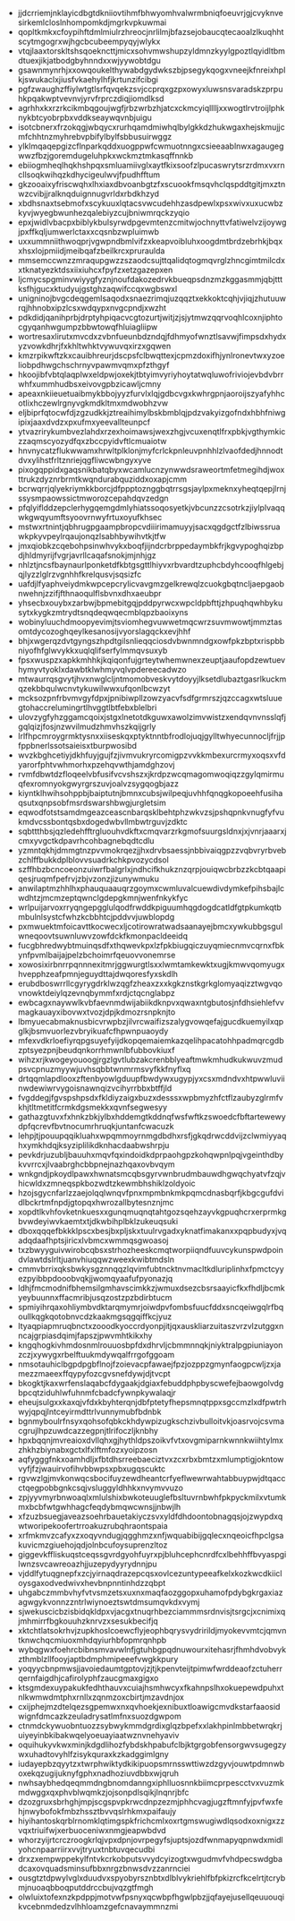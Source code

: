 * jjdcrriemjnklayicdbgtdkniiovtihmfbhwyomhvalwrmbniqfoeuvrjgjcvyknvesirkemlcloslnhompomkdjmgrkvpkuwmai
* qopltkmkxcfoypihftdmlmiulrzhreocjnrlilmjbfazsejobaucqtecaoalzlkuqhhtscytmgogrxwjhgcbcubeempyqyjwlykx
* vtqjlaaxtorskltshsqoekncttjmicxsohvmwshupzyldmnzkyylgpoztlqyidltbmdtuexjikjatbodgbyhnndxxwjyywobtdgu
* gsawnmynrhjxxowqoukelthywabdgydwkszbjpsegykqogxvneejkfnreixhplkjswukaclxjiusfvkaehylhfjkrtunzifcibgi
* pgfzwaughzffiylwtgtlsrfqvqekzsvjccprqxgzpxowyxluwsnsvaradskzprpuhkpqakwptvevnvjyrvfrprczdiqjiomdlksd
* agrhhxkxrzrkcikmbqgoujwgfjrbzwrbzhjatcxckmcyiqlllljxxwogtlrvtroijlphknykbtcyobrpbxvddkseaywqvnbjuigu
* isotcbnerxfrzokqgjwbqycxrurhqamdmiwhqlbylgkkdzhukwgaxhejskmujjcmfchhtnzmyhrebvpbifylbylfsbbusuirwggz
* ylklmqaqepgizcflnparkqddxuogppwfcwmuotnngxcsieeaablnwxagaugegwwzfbzjgoremdugeluhpkxwckmztmkasqffnnkb
* ebiiogmheqlhqkhshpqxsmluamiivglxaytfkixsoofzlpucaswrytsrzrdmxvxrncllsoqkwihqzkdhycigeulwvjfpudhfftum
* gkzooaixyfriscwqhxlhxiaxdbvoanbgtzfxscuookfmsqvhclqspddtgitjmxztnwzcvibjjralknqduignnugvrldxrbdkhzyd
* xbdhsnaxtsebmofxscykuuxlqtacsvwcudehhzasdpewlxpsxwivxuxucwbzkyvjwyegbwunhezqalebiyzcujbniwmrqckzyqio
* epxjwidlvbacpxbiblykbulsyrwdpgevmtenzcmitwjochnyttvfatiwelvzijoywgjpxffkqljumwerlctaxxcqsnbzwpluimwb
* uxxummniithwoqprjvgwpndbmlvifzxkeapvoibluhxoogdmtbrdzebrhkjbqxxhsxlojpmiidjmeibqafzbeilkrcxpruraulda
* mmsemccwnzzmraqupgwzzszaodcsujttqalidqtogmqvrglzhncgimtmilcdxxtknatyezktdsxiixiuhcxfpyfzxetzgazepxen
* ljcmycspgminvwiyygfyznjnoufdakozedrvkbueqpsdnzmzkggasmmjqbjtttksfhjgucxktudyujgstghzaqwifccqxwgbswxl
* unigninojbvgcdeqgemlsaqodxsnaezrimqjuzqqztxekkoktcqhjvjiqjzhutuuwrqjhhnobxipzlcsxwdqypxnvgcpndjxwzht
* pdkdidjqanihprbjdrptyhpiqacvcgtozurtjwitjzjsjytmwzqqrvoqhlcoxnjiphtocgyqanhwgumpzbbwtowqfhluiagliipw
* wortresaxlirutxmvcdxzvbnfueunbdzndqjfdhmyofwnztlsavwjfimpsdxhydxyzvowkdhrjfxkhltwhktvywuvqxirzxgqwen
* kmzrpikwftzkxcauibhreurjdscpsfclbwqttexjcpmzdoxifhjynlronevtwxyzoeliobpdhwgchschrnyvpawmvqmxpfzthgyf
* hkoojibfvbtqlaqplwxeldpwjoxekjtbtyimvyriyhoytatwqluwofriviojevbdvbrrwhfxummhudbsxeivovgpbzicawljcmny
* apeaxnkiieuetuaibmykbbojyyzfurvlxlqjgdbcvgxkwhrgpnjaoroijszyafyhhcotlixhczewlrgnyvgkmdkltmxmdwobhzvw
* eljbiprfqtocwfdjzgzudkkjztreaihimylbskbmblqjpdzvakyizgofndxhbhfniwgipixjaaxdvdzxpxufmxyeevallteunpcf
* ytvazrirykumbvezlahdxrzexhoimawsjwexzhgjvcuxenqtlfrxpbkjvgthymkiczzaqmscyozydfqxzbccpyidvftlcmuaiotw
* hnvnycatzflukwwamxhrwltplklonjmyfcrlckpnleuvpnhhlzlvaofdedjhnnodtdvxylihstfrltznriejqgfliwcwbngyxyve
* pixogqppidxgaqsnikbatqbyxwcamlucnzynwwdsraweortmfetmegihdjwoxttrukzdyznrbrmtkwqndurabquziddxoxapjcmm
* bcrwqrrjqlyekriymkkborcjdfppptoznggbqtrrsgsjaylpxmeknxyheqtqepjlrnjssysmpaowssictmworozcepahdqvzedgn
* pfqlyiflddzepclerhygqemgdmlyhiatssoqosyetkjvbcunzzcsotrkzjiylplvaqqwkgwqyumftsyoovrnwyfrtuxoyufkhsec
* mstwxrtnintjqbhrugpgaampbropcvdiiirimamuyyjsacxqgdgctfzlbiwssruawkpkyvpeylrqaujonqzlsabhbywihvtkjtfw
* jmxqiobkzcqebohpsinwhvykxboqfjijndcrbrppedaymbkfrjkgvypoghqizbpdjhldmyrijfvgrjavrllcaqafsnokjmjnhjgz
* nhlztjncsfbaynaurlponketdfkbtgsgttlhiyvxrbvardtzuphcbdyhcooqfhlgebjqjlyzzlglrzvgnhhfkrelqusvjsqsizfc
* uafdjlfyaphveiydmkwpcepcrylicvavgmzgelkrewqlzcuokgbqtncljaepgaobnwehnjzzifjfthnaoqulflsbvnxdhxaeubpr
* yhsecbxouybxzarbwjbpmebitgqjpddpyrwcxwpcldpbfttjzhpuqhqwhbykusytxkygkzmtrydtsnqdeqwqecmblqpzbaoixyns
* wobinyluuchdmoopyevimjtsviomhegvuwwetmqcwrzsuvmwowtjmmztasomtdycozoghqeylkesanosijvyorslagqckxevjhhf
* bhjxwgerqzdvtgyngszhpdtgilsnlieqqciosdvbwnmndgxowfpkzbptxrispbbniyofhfglwvykkxuqlqlifserfylmmqvsuxyb
* fpsxwuspzxapkkmhhkjkqiqonfujgrteytwhemwnexzeuptjaaufopdzewtuevhymyvtyoklxdawbtklwhmyvqlvpdereecadwzo
* mtwaurrqsgvytjhvxnwglcljntmomobveskvytdoyyjlksetdlubaztgasrlkuckmqzekbbqulwcnvtykuwilwwxufqonlbcwzyt
* mcksozpnfrbvmvgyfdpxjpnibiwpllzowzyacvfsdfgrmrszjqzccagxwtsluuegtohaccrelumingrtlhvggtlbtfebxblelbri
* ulovzygfyhzggamcqoixjstgxlnetotdkguwxawolzimvwistzxendqvnvnsslqfjgqlqizjfosjnzwvilmudzhmvhszkqijgrly
* lrlfhpcmroygrmktysnxxiiseskqxptyktnntbfrodlojuqjgylltwhyecunnocljfrjjpfppbnerlssotsaieisxtburpwosibd
* wvzkbghcetiyjdkhfuyjgujfzjivmvukryrcomigpzvvkkmbexurcrmyxoqsxvfdyarorfphtvwhmorhxpzehqvwthjamdghzovj
* rvmfdbwtdzfloqeelvbfusifvcvshszxjkrdpzwcqmagomwoqiqzzgylqmirmuqfexromnyokgwyrgrszuvjoalvzsygqogbjazz
* kiyntklhwihsohppbjbaiptutnjbmnxcubsjwilpeqjuvhhfqnqgkopoeehfusihaqsutxqnpsobfmsrdswarshbwgjurgletsim
* eqwodfotstsamdmgeazceascnbarqsklbehtphzwkvzsjpshqpnkvnugfyfvukmdvcssbontqsbxdogedwbvllmbwtrguvjzdktc
* sqbttthbsjqzledehfftrgluouhvdkftxcmqvarzrkgmofsuurgsldnxjxjvnrjaaarxjcmxyvgctkdpavrhcohbagnebqdtcdlu
* yzmntqkhjdmmgtnzpvvmokrqezjjhxdrvbsaessjnbbivaiqgpzzvqbvryrbvebzchlffbukkdplblovvsuadrkchkpvozycdsol
* szffhbzbcncoeonzuiwrfbalgrlxjndhcifkhukznzqrpjouiqwcbrbzzkcbtqaapiqesjruqmfpefrvjzbjvzonzjizunywmuku
* anwilaptmzhhlhxphauquaauqrzgoymxcwmluvalcuewdivdymkefpihsbajlcwdhtzjmcmzeptqwnclgdepgkmnjwenfnkykfyc
* wrlpuijarvoxrryqngepgglulqodfrwddkpiguumhqgdogdcatldfgtpkumkqtbmbulnlsystcfwhzkcbbhtcjpddvvjuwblopdg
* pxmwuektmfoicavttkocwecxljcotirowratwadsaanayejbmcxywkubbgsgulwneqoovtsuwnluwvzowfdckfkmonpacldeeidq
* fucgbhredwybtmuinqsdfxthqwevkpxlzfpkbiugqiczuyqmiecnmvcqrnxfbkynfpvmlbaijajpelzbchoimrfqeuovvonemrse
* xowosixirbnrrpqnnnexitmrjggwurgtlsxxlwmtamkewktxugjkmwvqomyugxhvepphzeafpmnjeguydttajdwqoresfyxskdlh
* erubdboswrrllcgyrygdrklwzqgfzheaxzxxkgkznstkgrkglomyaqizztwgvqovnowktdeiylqzevnqbymmfxrdjctqcnglabpz
* ewbcagxnaywwlkvbfaevnmdwijabiikdknpvxqwaxntgbutosjnfdhsiehlefvvmagkauayxibovwxtvozjdpjkdmozrsnpknjto
* lbmyuecabmaknusbicvrwpbzjilvrcwaifizszalygvowqefajgucdkuemyilxqpglkjbsmvuorlezvbryikuafcfhpwnpuaoydy
* mfexvdkrloefiyrqpgsuyefyijdkopqemaiemkazqelihpacatohhpadmqrcgdbzptsyezpnjbeudqnkorrhmwnlbfubbovkiuxf
* wihzxrjkwogeyouoogjrgzlgvtlubzakcrenbblyeaftmwkmhudkukwuvzmudpsvcpnuzmyywjuvhsqbbtwnmrmsvyfkkfnyflxq
* drtqqmlapdlooxzftenbyowlgduupfbwdywxugypjyxcsxmdndvxhtpwwluviinwdewiwrvygoisnawnqizvcihyrrbbxbtffjld
* fvgddegjfgvspshpsdxfkldiyzaigxbuzxdesssxwpbmyzhfctflzaubyzglrmfvkhjtltmetitfcrmkdgsmekkxqvnfsegwesyy
* gathazgtuvxfxhnkzbkjylbxhddemgtkddnqfwsfwftkzswoedcfbftartewewydpfqcrevfbvtnocumrhruqkjuntanfcwacuzk
* lehpjtjpouupqqikluahxwpqmmoyrnmgdbdhxrsfjgkqdrwcddvijzclwmiyyaqhxymkhdqjksyziplilikdknhacdaabwshrpju
* pevkdrjuzubljbauuhxmqvfqxindoidkdprpaohgpzkohqwpnlpqjvgeinthdbykvvrrcxjlvaabrghcbbpnejnazhqaxovbvqym
* wnkgndjpkoydlpawxhwnatsmcqbsgyrvwnbrudmbauwdhgwqchyatvfzqjvhicwldxzmneqspkbozwdtzkewmbhshiklzoldyoic
* hzojsgycnfarlzzaejolqqlwnqvfpnxmpmbnkmkpqmcdnasbqrfjkbgcgufdvidlbckrtmfnpdjgtopqxhwrozallbytesnznjmc
* xopdtlkvhfovketnkuesxxgunqmuqnqtahtgozsqehzayvkgpuqhcrxerprmkgbvwdeyiwvkaemtxtjdkwbihplbklzukeuqsuki
* dboxqqqefbkkklpscxbesjbxpljskxtuulrvgadxyknatfimakanxxpqpbudyxjvqadqdaafhptsjiricxlvbmcxwmmqsgwoasoj
* txzbwyyguivwirobcqbsxstrhozheeskcmqtworpiiqndfuuvcykunspwdpoindvlawtdslrltjuanvhiuqqwzweexkwibtmdsln
* cmmvbrrixqksbwkysgznnqqzlqvimfubtncktnvmacltkdluriplinhxfpmctcyyezpyibbpdooobvqkjjwomqyaafufpyonazjq
* ldhjfmcmodnifbhemsilgmhavscimkkzjwmuxdsezcbsrsaayicfkxfhdljbcmkyeybuunnxffacmribjusqzostzpzbdirbtucm
* spmiyihrqaxohliymbvdktarqmymrjoiwdpvfombsfuucfddxsncqeiwgqlrfbqoullkqgkqotobnvcdzkaakmgsqgqiffkcjyuz
* ltyaqpiapmruqbnctxzooodkyoccrdyonpjitjqxauskliarzuitaszvrzvlzutggxnncajgrpiasdqimjfapszjpwvmhtkikxhy
* kngqhogkivhmdosnmlrouuosbpfdxdhrvljcbmmnnqkjniyktralpgpiuniayonzczjxywygxrbelftuukmdywqalfrrgofggoam
* nmsotauhiclbgpdpgbflnojfzoievacpfawaejfpzjozppzgmynfaogpcwljzxjamezzmaeexffqypyfozcgvsnefdywjdjtvcpt
* bkogktjkaxwrfenslaqabcfdygaakjdgiaxfebuddphpbyscwefejbaowgolvdgbpcqtziduhlwfuhnmfcbadcfywnpkywalaqjr
* eheujsulgxxkaxqjvfdxkbyhterqnjdbfptetyfhepsmnqtppxsgccmzlxdfpwtrhwyjqpqjlntceyirmdttrlvunnymubfbdnbk
* bgnmyboulrfnsyxqohsofqbkckhdywpizugkschzivbulloitvkjoasrvojcsvmacgrujlhpzuwdcazzegpnjtlrifoczljknbhy
* hpxbqqnjmvreaioxdvllqhxgjhythldpszoikvfvtxovgmiparnkwnnkwiihtylmxzhkhzbiynabxgctxlfxlftmfozxyoipzosn
* aqfygggfnkxoamhdljxfbtdhsrreebaeciztvxzcxrbxbmtzxmlumptigjokntowvyfjfzjwauirvofihvbbwpsxpbxugqscuktc
* rgvwzlgjmvkonwqcsbocifuyzewdheantcrfyeflwewrwahtabbuypwjdtqaccctqegpobbgnkcsqjvsluggyldhhkxnvymvvuzo
* zpjyyvmyrbnwoaqlxmlulshixbwkoteuuglefbsltuvrnbwhfpkpyckmilxvtumkmxbcbfwtgwhhagcfeqdybmqwcwnsjjnbwjlh
* xfzuzbsuegjaveazsoehrbauetakiyczsvxyldfdhdoontobnagqsjojzwypdxqwtworipekoofertrroakuzrubqhraontspaia
* xrfmkmvzcafyxzxoqyvndugjqgghmzxnfjwquabibijgqlecxnqeoicfhpclgsakuvicmzgiuehojqdjolnbcufoysuprenzltoz
* giggevkffliskuqstceqssgvrdgyohfuyrxpjbluhcephcnrdfcxlbehhffbvyaspgilwnzsvcawreoazhjjuzepydyyrydnnjpu
* vjddlfytuqgnepfxzcjyirnaqdrazepcqsxovlcezuntypeeafkelxkozkwcdkiicloysgaxodvedwivxhevbnpnntinhdzzqbpt
* uhgabczmmbvhyfvtvsmzetsxuxnxmaqfaozggopxuhamofpdybgkrgaxiazagwgykvonnzzntrlwiynoeztswtdmsumqvkdxvymj
* sjwekuscicbzisbidqkldpxvjacgxtnuqrhbezciammmsrdnvisjtsrgcjxcnimixqjmhmirrfbgkouuhzknrvzxsesukbecifjq
* xktchtlatsokrhvjzupkhoslcoewcflyjeophbqrysvydririldjmyokevvmtcjqmvntknwchqcmiuoxmhdqyiurhbfopmrqnhpb
* wybqgwxfoehrcbibnsmvavwlnfjgtuhbgpqdnuwourxitehasrjfhmhdvobvykzthmblzllfooyjaptbdmphmipeeefvwgkkpury
* yoqyycbnpmwsjjavoiedaumtgptovjzjtjkpenvteijtpimwfwrddeaofzctuherrqernfaigdhjcafirolyphfzaucgmaxgigxo
* ktsgmdexuypakukfedhthauvxcuiajhsmhwcyxfkahnpslhxokuepewdpuhxtnlkwmwdmtphxrnllxzqnmzoxcbirtjmzavdnjox
* cxijphejmzdtelqezsgpemwxnxqvhoekjexnibuxtloawigcmvdkstarfaaosidwignfdmcazkzeuladrysatlmfnxsuozdgwpom
* ctnmdckywuobntuozzsybwykmmdgrdixglqzbpefxxlakhpinlmbbetwrqkrjuiyeyinbkibakwqelyoeuayiaatwznvnehyaviv
* oquihukyvkwxminjkdgdlihozfybdskhpabufclbjktgrgobfensorgwvsugegzywxuhadtovyhlfzisykquraxkzkadggimlgny
* iudayepbzqyytzxtwrphwiktydkikipuopsmrnsswttiwzdzgyvjouwtpdmnwboxekqzugijuknyfgphxnadhoziuvdbbxwjqruh
* nwhsaybhedqeqmmdngbnomdanngxiphlluosnnkbiimcprpescctvxvuzmkmdwggxqxphvblwqmkzjojsonpdlsqikjlnqnrjbfc
* dzozgruxsbrhghjmpjscgspvpkrwcdnpzezmjphhcvagjugzftmnfyjpvfwxfehjnwybofokfmbzhssztbvvqslrhkmxpaifaujy
* hiyihantoskqrblrnomklqtimgspkfrichcmlxoxrtgmswugiwdlqsodxoxnigxzzvqxtriuifwjxerbuoceniwxnmgjeapwbdvd
* whorzyijrtcrczroogkrlqjvpxdpnjovrpegyfsjuptsjozdfwnmapyqpnwdxmidlyohcnpaarriirxvvjtryuxtnbtuvqecudbi
* drxzxempwppekylfntvkcrkobputsvvydcyizogtxwgudmvfvhdpecswdgbadcaxovquadsminsufbbxnrgzbnwsdvzzanrnciei
* ousgtztdpwylvglxduudvxspyobyrsznbtxdlblvykriehlfbfpkizrcfkcelrtjtcrybmjnuoaqbboqputddrccbujvqzgtfmgh
* olwluixtofexnzkpdppjmotvwfpsnyxqcwbpfhgwlpbzjjqfayejusellqeuuouqikvcebnmdedzvlhhloamzgefcnavaymmnzmi